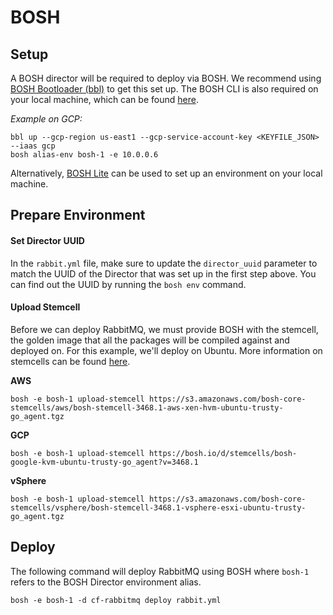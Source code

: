 BOSH
===

Setup
---

A BOSH director will be required to deploy via BOSH. We recommend using [BOSH Bootloader (bbl)](https://github.com/cloudfoundry/bosh-bootloader) to get this set up. The BOSH CLI is also required on your local machine, which can be found [here](http://bosh.io/docs/cli-v2.html#install).

_Example on GCP:_

    bbl up --gcp-region us-east1 --gcp-service-account-key <KEYFILE_JSON> --iaas gcp
    bosh alias-env bosh-1 -e 10.0.0.6

Alternatively, [BOSH Lite](https://bosh.io/docs/bosh-lite) can be used to set up an environment on your local machine.

Prepare Environment
---
#### Set Director UUID

In the `rabbit.yml` file, make sure to update the `director_uuid` parameter to match the UUID of the Director that was set up in the first step above. You can find out the UUID by running the `bosh env` command.

#### Upload Stemcell

Before we can deploy RabbitMQ, we must provide BOSH with the stemcell, the golden image that all the packages will be compiled against and deployed on. For this example, we'll deploy on Ubuntu. More information on stemcells can be found [here](http://bosh.io/docs/stemcell.html).

**AWS**

    bosh -e bosh-1 upload-stemcell https://s3.amazonaws.com/bosh-core-stemcells/aws/bosh-stemcell-3468.1-aws-xen-hvm-ubuntu-trusty-go_agent.tgz

**GCP**

    bosh -e bosh-1 upload-stemcell https://bosh.io/d/stemcells/bosh-google-kvm-ubuntu-trusty-go_agent?v=3468.1

**vSphere**

    bosh -e bosh-1 upload-stemcell https://s3.amazonaws.com/bosh-core-stemcells/vsphere/bosh-stemcell-3468.1-vsphere-esxi-ubuntu-trusty-go_agent.tgz

Deploy
---

The following command will deploy RabbitMQ using BOSH where `bosh-1` refers to the BOSH Director environment alias.

    bosh -e bosh-1 -d cf-rabbitmq deploy rabbit.yml
